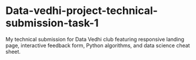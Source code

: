 # Data-vedhi-project-technical-submission-task-1
My technical submission for Data Vedhi club featuring responsive landing page, interactive feedback form, Python algorithms, and data science cheat sheet.
